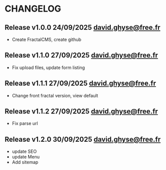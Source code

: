 CHANGELOG
=========

Release v1.0.0 24/09/2025 <david.ghyse@free.fr>
----------------------------------------------

*  Create FractalCMS, create github

Release v1.1.0 27/09/2025 <david.ghyse@free.fr>
----------------------------------------------

*   Fix upload files, update form listing

Release v1.1.1 27/09/2025 <david.ghyse@free.fr>
----------------------------------------------

*   Change front fractal version, view default

Release v1.1.2 27/09/2025 <david.ghyse@free.fr>
----------------------------------------------

*  Fix parse url

Release v1.2.0 30/09/2025 <david.ghyse@free.fr>
----------------------------------------------

* update SEO
* update Menu
* Add sitemap